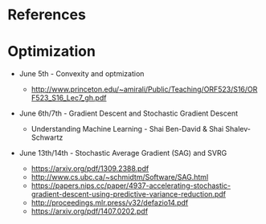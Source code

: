 # References

# Optimization
* June 5th - Convexity and optmization
  * http://www.princeton.edu/~amirali/Public/Teaching/ORF523/S16/ORF523_S16_Lec7_gh.pdf
* June 6th/7th - Gradient Descent and Stochastic Gradient Descent
  * Understanding Machine Learning - Shai Ben-David & Shai Shalev-Schwartz
  
* June 13th/14th - Stochastic Average Gradient (SAG) and SVRG
  * https://arxiv.org/pdf/1309.2388.pdf
  * http://www.cs.ubc.ca/~schmidtm/Software/SAG.html
  * https://papers.nips.cc/paper/4937-accelerating-stochastic-gradient-descent-using-predictive-variance-reduction.pdf
  * http://proceedings.mlr.press/v32/defazio14.pdf
  * https://arxiv.org/pdf/1407.0202.pdf
